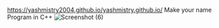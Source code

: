 https://yashmistry2004.github.io/yashmistry.github.io/
Make your name Program in C++ 
![Screenshot (6)](https://user-images.githubusercontent.com/98157351/150624825-1183a9b7-cadb-4343-857f-77ad5e07de3e.png)
